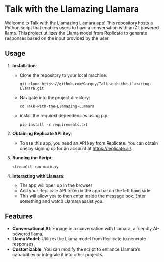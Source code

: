 # Talk with the Llamazing Llamara

Welcome to Talk with the Llamazing Llamara app! This repository hosts a Python script that enables users to have a conversation with an AI-powered llama. This project utilizes the Llama model from Replicate to generate responses based on the input provided by the user.

## Usage

1. **Installation**:
   - Clone the repository to your local machine:

     ```
     git clone https://github.com/Garguy/Talk-with-the-Llamazing-Llamara.git
     ```

   - Navigate into the project directory:

     ```
     cd Talk-with-the-Llamazing-Llamara
     ```

   - Install the required dependencies using pip:

     ```
     pip install -r requirements.txt
     ```

2. **Obtaining Replicate API Key**:
   - To use this app, you need an API key from Replicate. You can obtain one by signing up for an account at https://replicate.ai/.

3. **Running the Script**:
     ```
    streamlit run main.py
     ```

4. **Interacting with Llamara**:
   - The app will open up in the browser
   - Add your Replicate API token in the app bar on the left hand side.
   - This will allow you to then enter inside the message box. Enter something and watch Llamara assist you.

## Features

- **Conversational AI**: Engage in a conversation with Llamara, a friendly AI-powered llama.
- **Llama Model**: Utilizes the Llama model from Replicate to generate responses.
- **Customizable**: You can modify the script to enhance Llamara's capabilities or integrate it into other projects.
